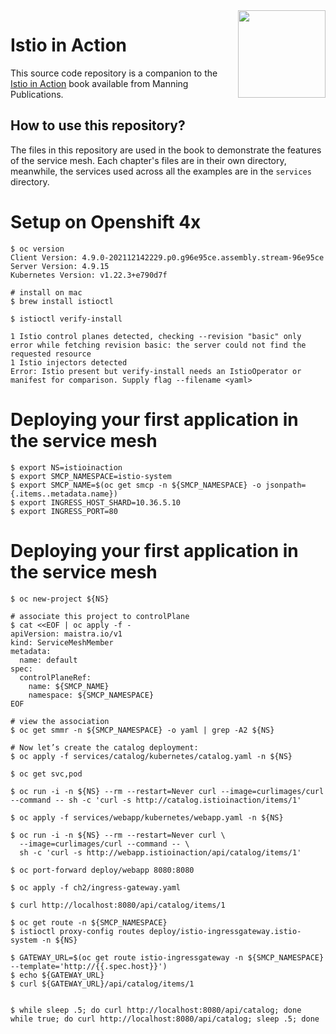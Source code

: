 <img align="right" width="140" src="https://images.manning.com/360/480/resize/book/2/af4f618-f704-4bf5-9617-3e2db3e43e58/Psta-Istio-MEAP-HI.png">

# Istio in Action

This source code repository is a companion to the [Istio in Action](https://www.manning.com/books/istio-in-action?gclid=CjwKCAjwmK6IBhBqEiwAocMc8r1CbhNMku7SftXodMU3tmAOi0h665niLMkJF-4pQ0o6tiDaGGwUeBoCpLgQAvD_BwE) book available from Manning Publications.

## How to use this repository?

The files in this repository are used in the book to demonstrate the features of the service mesh. Each chapter's files are in their own directory, meanwhile, the services used across all the examples are in the `services` directory.

# Setup on Openshift 4x 
````shell
$ oc version
Client Version: 4.9.0-202112142229.p0.g96e95ce.assembly.stream-96e95ce
Server Version: 4.9.15
Kubernetes Version: v1.22.3+e790d7f

# install on mac
$ brew install istioctl

$ istioctl verify-install

1 Istio control planes detected, checking --revision "basic" only
error while fetching revision basic: the server could not find the requested resource
1 Istio injectors detected
Error: Istio present but verify-install needs an IstioOperator or manifest for comparison. Supply flag --filename <yaml>

````
# Deploying your first application in the service mesh
````shell script
$ export NS=istioinaction
$ export SMCP_NAMESPACE=istio-system
$ export SMCP_NAME=$(oc get smcp -n ${SMCP_NAMESPACE} -o jsonpath={.items..metadata.name})
$ export INGRESS_HOST_SHARD=10.36.5.10
$ export INGRESS_PORT=80
````


# Deploying your first application in the service mesh
````shell script
$ oc new-project ${NS}

# associate this project to controlPlane
$ cat <<EOF | oc apply -f -
apiVersion: maistra.io/v1
kind: ServiceMeshMember
metadata:
  name: default
spec:
  controlPlaneRef:
    name: ${SMCP_NAME}
    namespace: ${SMCP_NAMESPACE}
EOF

# view the association
$ oc get smmr -n ${SMCP_NAMESPACE} -o yaml | grep -A2 ${NS}

# Now let’s create the catalog deployment:
$ oc apply -f services/catalog/kubernetes/catalog.yaml -n ${NS}

$ oc get svc,pod

$ oc run -i -n ${NS} --rm --restart=Never curl --image=curlimages/curl --command -- sh -c 'curl -s http://catalog.istioinaction/items/1'

$ oc apply -f services/webapp/kubernetes/webapp.yaml -n ${NS}

$ oc run -i -n ${NS} --rm --restart=Never curl \
  --image=curlimages/curl --command -- \
  sh -c 'curl -s http://webapp.istioinaction/api/catalog/items/1'

$ oc port-forward deploy/webapp 8080:8080

$ oc apply -f ch2/ingress-gateway.yaml

$ curl http://localhost:8080/api/catalog/items/1

$ oc get route -n ${SMCP_NAMESPACE}
$ istioctl proxy-config routes deploy/istio-ingressgateway.istio-system -n ${NS}

$ GATEWAY_URL=$(oc get route istio-ingressgateway -n ${SMCP_NAMESPACE} --template='http://{{.spec.host}}')
$ echo ${GATEWAY_URL}
$ curl ${GATEWAY_URL}/api/catalog/items/1


$ while sleep .5; do curl http://localhost:8080/api/catalog; done
while true; do curl http://localhost:8080/api/catalog; sleep .5; done
````
